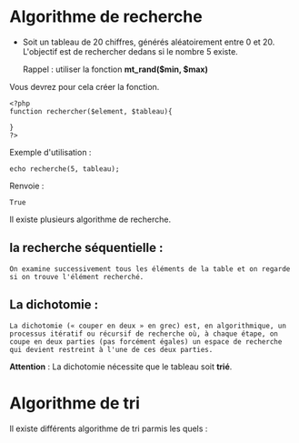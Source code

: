 # Algorithme de recherche

* Soit un tableau de 20 chiffres, générés aléatoirement entre 0 et 20. L'objectif est de rechercher dedans si le nombre 5 existe.

	Rappel : utiliser la fonction **mt_rand($min, $max)**

Vous devrez pour cela créer la fonction.
	
	<?php
	function rechercher($element, $tableau){
	
	}
	?>

Exemple d'utilisation : 
	
	echo recherche(5, tableau);

Renvoie :

	True

Il existe plusieurs algorithme de recherche.

## la recherche séquentielle :

 	On examine successivement tous les éléments de la table et on regarde si on trouve l'élément recherché.

## La dichotomie :

	La dichotomie (« couper en deux » en grec) est, en algorithmique, un processus itératif ou récursif de recherche où, à chaque étape, on coupe en deux parties (pas forcément égales) un espace de recherche qui devient restreint à l'une de ces deux parties.

**Attention** : La dichotomie nécessite que le tableau soit **trié**.

## 

# Algorithme de tri

Il existe différents algorithme de tri parmis les quels : 


